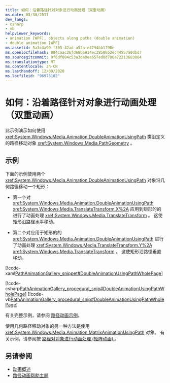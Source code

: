 ```yaml
---
title: 如何：沿着路径针对对象进行动画处理（双重动画）
ms.date: 03/30/2017
dev_langs:
- csharp
- vb
helpviewer_keywords:
- animation [WPF], objects along paths (double animation)
- double animation [WPF]
ms.assetid: 5a3c4a99-f303-42ad-a52a-e4794bb1798e
ms.openlocfilehash: 084caac26fd68b6914ec3858652ec44557a0dbd7
ms.sourcegitcommit: 9f6df084c53a3da0ea657ed0d708a72213683084
ms.translationtype: MT
ms.contentlocale: zh-CN
ms.lasthandoff: 12/09/2020
ms.locfileid: "96973182"
---
```

# <a name="how-to-animate-an-object-along-a-path-double-animation"></a>如何：沿着路径针对对象进行动画处理（双重动画）
此示例演示如何使用 <xref:System.Windows.Media.Animation.DoubleAnimationUsingPath> 类沿定义的路径移动对象 <xref:System.Windows.Media.PathGeometry> 。  
  
## <a name="example"></a>示例  
 下面的示例使用两个 <xref:System.Windows.Media.Animation.DoubleAnimationUsingPath> 对象沿几何路径移动一个矩形：  
  
- 第一个对 <xref:System.Windows.Media.Animation.DoubleAnimationUsingPath> <xref:System.Windows.Media.TranslateTransform.X%2A> 应用到矩形的的进行了动画处理 <xref:System.Windows.Media.TranslateTransform> 。 这使矩形沿路径水平移动。  
  
- 第二个对应用于矩形的的 <xref:System.Windows.Media.Animation.DoubleAnimationUsingPath> 进行了动画处理 <xref:System.Windows.Media.TranslateTransform.Y%2A> <xref:System.Windows.Media.TranslateTransform> 。 这使矩形沿路径垂直移动。  
  
 [!code-xaml[PathAnimationGallery_snippet#DoubleAnimationUsingPathWholePage](~/samples/snippets/csharp/VS_Snippets_Wpf/PathAnimationGallery_snippet/CS/doubleanimationusingpathexample.xaml#doubleanimationusingpathwholepage)]  
  
 [!code-csharp[PathAnimationGallery_procedural_snip#DoubleAnimationUsingPathWholePage](~/samples/snippets/csharp/VS_Snippets_Wpf/PathAnimationGallery_procedural_snip/CSharp/DoubleAnimationUsingPathExample.cs#doubleanimationusingpathwholepage)]
 [!code-vb[PathAnimationGallery_procedural_snip#DoubleAnimationUsingPathWholePage](~/samples/snippets/visualbasic/VS_Snippets_Wpf/PathAnimationGallery_procedural_snip/VisualBasic/DoubleAnimationUsingPathExample.vb#doubleanimationusingpathwholepage)]  
  
 有关完整示例，请参阅 [路径动画示例](https://github.com/Microsoft/WPF-Samples/tree/master/Animation/PathAnimations)。  
  
 使用几何路径移动对象的另一种方法是使用 <xref:System.Windows.Media.Animation.MatrixAnimationUsingPath> 对象。 有关示例，请参阅按 [路径对对象进行动画处理 (矩阵动画) ](how-to-animate-an-object-along-a-path-matrix-animation.md)。  
  
## <a name="see-also"></a>另请参阅

- [动画概述](animation-overview.md)
- [路径动画帮助主题](path-animation-how-to-topics.md)
